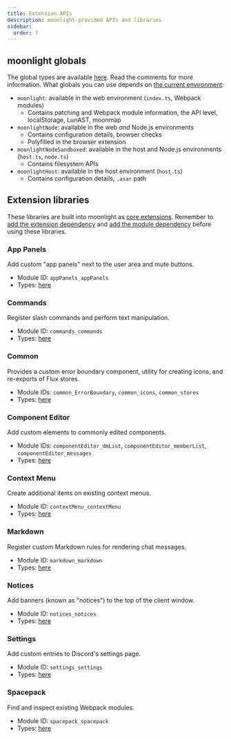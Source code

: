 ```yaml
---
title: Extension APIs
description: moonlight-provided APIs and libraries
sidebar:
  order: 7
---
```


## moonlight globals

The global types are available [here](https://github.com/moonlight-mod/moonlight/blob/main/packages/types/src/globals.ts). Read the comments for more information. What globals you can use depends on [the current environment](/ext-dev/cookbook#extension-entrypoints):

- `moonlight`: available in the web environment (`index.ts`, Webpack modules)
  - Contains patching and Webpack module information, the API level, localStorage, LunAST, moonmap
- `moonlightNode`: available in the web *and* Node.js environments
  - Contains configuration details, browser checks
  - Polyfilled in the browser extension
- `moonlightNodeSandboxed`: available in the host and Node.js environments (`host.ts`, `node.ts`)
  - Contains filesystem APIs
- `moonlightHost`: available in the host environment (`host.ts`)
  - Contains configuration details, `.asar` path

## Extension libraries

These libraries are built into moonlight as [core extensions](/dev/core-extensions). Remember to [add the extension dependency](/ext-dev/cookbook#using-another-extension-as-a-library) and [add the module dependency](/ext-dev/webpack#webpack-module-dependencies) before using these libraries.

### App Panels

Add custom "app panels" next to the user area and mute buttons.

- Module ID: `appPanels_appPanels`
- Types: [here](https://github.com/moonlight-mod/moonlight/blob/main/packages/types/src/coreExtensions/appPanels.ts)

### Commands

Register slash commands and perform text manipulation.

- Module ID: `commands_commands`
- Types: [here](https://github.com/moonlight-mod/moonlight/blob/main/packages/types/src/coreExtensions/commands.ts)

### Common

Provides a custom error boundary component, utility for creating icons, and re-exports of Flux stores.

- Module IDs: `common_ErrorBoundary`, `common_icons`, `common_stores`
- Types: [here](https://github.com/moonlight-mod/moonlight/blob/main/packages/types/src/coreExtensions/common.ts)

### Component Editor

Add custom elements to commonly edited components.

- Module IDs: `componentEditor_dmList`, `componentEditor_memberList`, `componentEditor_messages`
- Types: [here](https://github.com/moonlight-mod/moonlight/blob/main/packages/types/src/coreExtensions/componentEditor.ts)

### Context Menu

Create additional items on existing context menus.

- Module ID: `contextMenu_contextMenu`
- Types: [here](https://github.com/moonlight-mod/moonlight/blob/main/packages/types/src/coreExtensions/contextMenu.ts)

### Markdown

Register custom Markdown rules for rendering chat messages.

- Module ID: `markdown_markdown`
- Types: [here](https://github.com/moonlight-mod/moonlight/blob/main/packages/types/src/coreExtensions/markdown.ts)

### Notices

Add banners (known as "notices") to the top of the client window.

- Module ID: `notices_notices`
- Types: [here](https://github.com/moonlight-mod/moonlight/blob/main/packages/types/src/coreExtensions/notices.ts)

### Settings

Add custom entries to Discord's settings page.

- Module ID: `settings_settings`
- Types: [here](https://github.com/moonlight-mod/moonlight/blob/main/packages/types/src/coreExtensions/settings.ts)

### Spacepack

Find and inspect existing Webpack modules.

- Module ID: `spacepack_spacepack`
- Types: [here](https://github.com/moonlight-mod/moonlight/blob/main/packages/types/src/coreExtensions/spacepack.ts)
